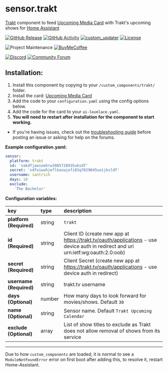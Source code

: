 # sensor.trakt
[Trakt](https://www.trakt.tv) component to feed [Upcoming Media Card](https://github.com/custom-cards/upcoming-media-card) with
Trakt's upcoming shows for [Home Assistant](https://www.home-assistant.io/)

[![GitHub Release][releases-shield]][releases]
[![GitHub Activity][commits-shield]][commits]
[![custom_updater][customupdaterbadge]][customupdater]
[![License][license-shield]](LICENSE.md)

![Project Maintenance][maintenance-shield]
[![BuyMeCoffee][buymecoffeebadge]][buymecoffee]

[![Discord][discord-shield]][discord]
[![Community Forum][forum-shield]][forum]

## Installation:

1. Install this component by copying to your `/custom_components/trakt/` folder.
2. Install the card: [Upcoming Media Card](https://github.com/custom-cards/upcoming-media-card)
3. Add the code to your `configuration.yaml` using the config options below.
4. Add the code for the card to your `ui-lovelace.yaml`.
5. **You will need to restart after installation for the component to start working.**

* If you're having issues, check out the [troubleshooting guide](https://github.com/custom-cards/upcoming-media-card/blob/master/troubleshooting.md) before posting an issue or asking for help on the forums.

**Example configuration.yaml:**

```yaml
sensor:
  platform: trakt
  id: 'sakdfjawioehrw3985728935uksdf'
  secret: 'sdfoiwahjeflkaswjefi83q7829045uoijksldf'
  username: iantrich
  days: 10
  exclude:
    'The Bachelor'
```

**Configuration variables:**

key | type | description
:--- | :--- | :---
**platform (Required)** | string | `trakt`
**id (Required)** | string | Client ID (create new app at https://trakt.tv/oauth/applications - use device auth in redirect and uri urn:ietf:wg:oauth:2.0:oob)
**secret (Required)** | string | Client Secret (create new app at https://trakt.tv/oauth/applications - use device auth in redirect)
**username (Required)** | string | trakt.tv username
**days (Optional)** | number | How many days to look forward for movies/shows. Default `30`
**name (Optional)** | string | Sensor name. Default `Trakt Upcoming Calendar`
**exclude (Optional)** | array | List of show titles to exclude as Trakt does not allow removal of shows from its service

***

Due to how `custom_components` are loaded, it is normal to see a `ModuleNotFoundError` error on first boot after adding this, to resolve it, restart Home-Assistant.

[buymecoffee]: https://www.buymeacoffee.com/iantrich
[buymecoffeebadge]: https://img.shields.io/badge/buy%20me%20a%20coffee-donate-yellow.svg?style=for-the-badge
[commits-shield]: https://img.shields.io/github/commit-activity/y/custom-components/sensor.trakt.svg?style=for-the-badge
[commits]: https://github.com/custom-components/sensor.trakt/commits/master
[customupdater]: https://github.com/custom-components/custom_updater
[customupdaterbadge]: https://img.shields.io/badge/custom__updater-true-success.svg?style=for-the-badge
[discord]: https://discord.gg/Qa5fW2R
[discord-shield]: https://img.shields.io/discord/330944238910963714.svg?style=for-the-badge
[forum-shield]: https://img.shields.io/badge/community-forum-brightgreen.svg?style=for-the-badge
[forum]: https://community.home-assistant.io/t/trakt-tv-component/111897
[license-shield]: https://img.shields.io/github/license/custom-components/sensor.trakt.svg?style=for-the-badge
[maintenance-shield]: https://img.shields.io/badge/maintainer-Ian%20Richardson%20%40iantrich-blue.svg?style=for-the-badge
[releases-shield]: https://img.shields.io/github/release/custom-components/sensor.trakt.svg?style=for-the-badge
[releases]: https://github.com/custom-components/sensor.trakt/releases
